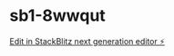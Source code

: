 # sb1-8wwqut

[Edit in StackBlitz next generation editor ⚡️](https://stackblitz.com/~/github.com/mmchougule/sb1-8wwqut)
